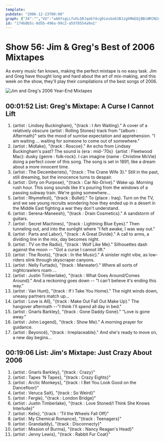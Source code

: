 ```yaml
---
template: 
pubdate: "2006-12-23T00:00"
graph: {"34":"","VU":"aA6YsgLLfuhLQRJqeb74cg0iesUa9JBJzghMmEQjBBiWMJN2nhBK8T8KUZMFa69ovbgBzR5YkejBJcHK55ePWbODPp0eX1OBAwr2CRP2QJFDEL"}
id: "174b8b5c-0d5b-496a-99c2-a55f8554a9a1"
---
```






# Show 56: Jim & Greg's Best of 2006 Mixtapes

As every music fan knows, making the perfect mixtape is no easy task. Jim and Greg have thought long and hard about the art of mix-making, and this week on the show, they'll play their compilations of the best songs of 2006.

![Jim and Greg's 2006 Year-End Mixtapes](https://static.soundopinions.org/images/mixtapes.jpg)



## 00:01:52 List: Greg's Mixtape: A Curse I Cannot Lift

1. {artist : Lindsey Buckingham}, "{track : I Am Waiting}." A cover of a relatively obscure {artist : Rolling Stones} track from "{album : Aftermath}" sets the mood of sunrise expectation and apprehension. "I am waiting ... waiting for someone to come out of somewhere."
2. {artist : Midlake}, "{track : Roscoe}." An echo from Lindsey Buckingham's past? The sound is {era : mid-'70s}  {artist : Fleetwood Mac}: dusky {genre : folk-rock}. I can imagine {name : Christine McVie} doing a perfect cover of this song. The song is set in 1891, like a dream about a more innocent time.
3. {artist : The Decemberists}, "{track : The Crane Wife 3}." Still in the past, still dreaming, but the innocence turns to despair.
4. {artist : Dirty on Purpose}, "{track : Car No-Drive}." Wake up. Morning rush hour. This song sounds like it's pouring from the windows of a passing subway train. We're going somewhere...
5. {artist : Rhymefest}, "{track : Bullet}." To {place : Iraq}. Turn on the TV, and we see young recruits wondering how they ended up in a desert in the Middle East fighting a war they don't understand.
6. {artist : Serena-Maneesh}, "{track : Drain Cosmetics}." A sandstorm of guitars.
7. {artist : Secret Machines}, "{track : Lightning Blue Eyes}." Then tunneling out, and into the sunlight where "I felt awake, I was way out."
8. {artist : Parts and Labor}, "{track : A Great Divide}." A call to arms, a dividing line in the mix, day becomes night.
9. {artist : TV on the Radio}, "{track : Wolf Like Me}." Silhouettes dash against the moon -- "Got a curse I cannot lift."
10. {artist : The Roots}, "{track : In the Music}." A sinister night vibe, as low-riders slink through skyscraper canyons.
11. {artist : Nelly Furtado}, "{track : Maneater}." Where all sorts of nightcrawlers roam ...
12. {artist : Justin Timberlake}, "{track : What Goes Around/Comes Around}." And a reckoning goes down -- "I can't believe it's ending this way."
13. {artist : Van Hunt}, "{track : If I Take You Home}." The night winds down, uneasy partners match up...
14. {artist : Love is All}, "{track : Make Out Fall Out Make Up}." The hangover aftermath --"I think I'll spend all day in bed."
15. {artist : Gnarls Barkley}, "{track : Gone Daddy Gone}." "Love is gone away."
16. {artist : John Legend}, "{track : Show Me}." A morning prayer for guidance.
17. {artist : Beyoncé}, "{track : Irreplaceable}." And she's ready to move on, a new day begins...



## 00:19:06 List: Jim's Mixtape: Just Crazy About 2006

1. {artist : Gnarls Barkley}, "{track : Crazy}"
2. {artist : Tapes 'N Tapes}, "{track : Crazy Eights}"
3. {artist : Arctic Monkeys}, "{track : I Bet You Look Good on the Dancefloor}"
4. {artist : Veruca Salt}, "{track : So Weird}"
5. {artist : Fergie}, "{track : London Bridge}"
6. {artist : Justin Timberlake}, "{track : Love Stoned/I Think She Knows Interlude}"
7. {artist : Kelis}, "{track : 'Til the Wheels Fall Off}"
8. {artist : My Chemical Romance}, "{track : Teenagers}"
9. {artist : Grandaddy}, "{track : Disconnecty}"
10. {artist : Mission of Burma}, "{track : Nancy Reagan's Head}"
11. {artist : Jenny Lewis}, "{track : Rabbit Fur Coat}"